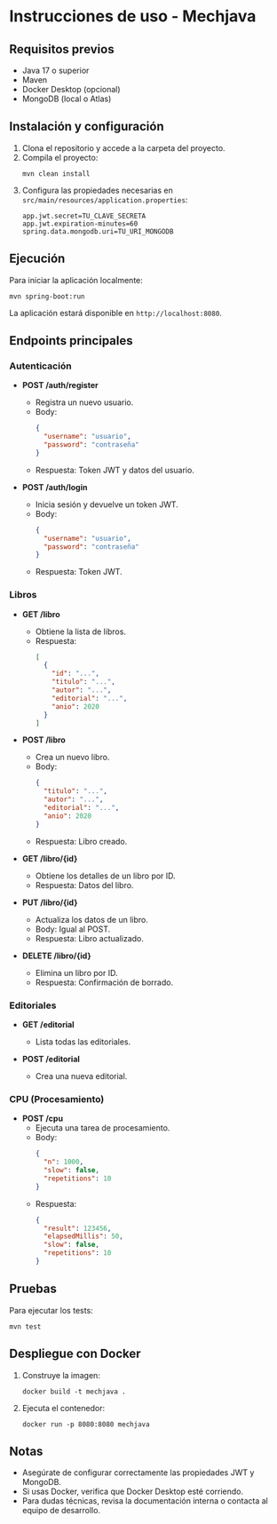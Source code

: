 # Instrucciones de uso - Mechjava

## Requisitos previos

- Java 17 o superior
- Maven
- Docker Desktop (opcional)
- MongoDB (local o Atlas)

## Instalación y configuración

1. Clona el repositorio y accede a la carpeta del proyecto.
2. Compila el proyecto:
   ```
   mvn clean install
   ```
3. Configura las propiedades necesarias en `src/main/resources/application.properties`:
   ```
   app.jwt.secret=TU_CLAVE_SECRETA
   app.jwt.expiration-minutes=60
   spring.data.mongodb.uri=TU_URI_MONGODB
   ```

## Ejecución

Para iniciar la aplicación localmente:
```
mvn spring-boot:run
```
La aplicación estará disponible en `http://localhost:8080`.

## Endpoints principales

### Autenticación

- **POST /auth/register**
  - Registra un nuevo usuario.
  - Body:
    ```json
    {
      "username": "usuario",
      "password": "contraseña"
    }
    ```
  - Respuesta: Token JWT y datos del usuario.

- **POST /auth/login**
  - Inicia sesión y devuelve un token JWT.
  - Body:
    ```json
    {
      "username": "usuario",
      "password": "contraseña"
    }
    ```
  - Respuesta: Token JWT.

### Libros

- **GET /libro**
  - Obtiene la lista de libros.
  - Respuesta:
    ```json
    [
      {
        "id": "...",
        "titulo": "...",
        "autor": "...",
        "editorial": "...",
        "anio": 2020
      }
    ]
    ```

- **POST /libro**
  - Crea un nuevo libro.
  - Body:
    ```json
    {
      "titulo": "...",
      "autor": "...",
      "editorial": "...",
      "anio": 2020
    }
    ```
  - Respuesta: Libro creado.

- **GET /libro/{id}**
  - Obtiene los detalles de un libro por ID.
  - Respuesta: Datos del libro.

- **PUT /libro/{id}**
  - Actualiza los datos de un libro.
  - Body: Igual al POST.
  - Respuesta: Libro actualizado.

- **DELETE /libro/{id}**
  - Elimina un libro por ID.
  - Respuesta: Confirmación de borrado.

### Editoriales

- **GET /editorial**
  - Lista todas las editoriales.

- **POST /editorial**
  - Crea una nueva editorial.

### CPU (Procesamiento)

- **POST /cpu**
  - Ejecuta una tarea de procesamiento.
  - Body:
    ```json
    {
      "n": 1000,
      "slow": false,
      "repetitions": 10
    }
    ```
  - Respuesta:
    ```json
    {
      "result": 123456,
      "elapsedMillis": 50,
      "slow": false,
      "repetitions": 10
    }
    ```

## Pruebas

Para ejecutar los tests:
```
mvn test
```

## Despliegue con Docker

1. Construye la imagen:
   ```
   docker build -t mechjava .
   ```
2. Ejecuta el contenedor:
   ```
   docker run -p 8080:8080 mechjava
   ```

## Notas

- Asegúrate de configurar correctamente las propiedades JWT y MongoDB.
- Si usas Docker, verifica que Docker Desktop esté corriendo.
- Para dudas técnicas, revisa la documentación interna o contacta al equipo de desarrollo.

